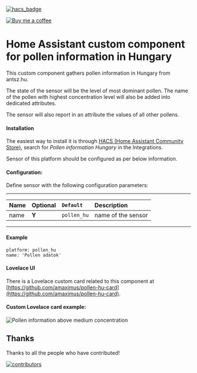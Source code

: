 [![hacs_badge](https://img.shields.io/badge/HACS-Default-orange.svg)](https://github.com/custom-components/hacs)

<p><a href="https://www.buymeacoffee.com/6rF5cQl" rel="nofollow" target="_blank"><img src="https://camo.githubusercontent.com/c070316e7fb193354999ef4c93df4bd8e21522fa/68747470733a2f2f696d672e736869656c64732e696f2f7374617469632f76312e7376673f6c6162656c3d4275792532306d6525323061253230636f66666565266d6573736167653d25463025394625413525413826636f6c6f723d626c61636b266c6f676f3d6275792532306d6525323061253230636f66666565266c6f676f436f6c6f723d7768697465266c6162656c436f6c6f723d366634653337" alt="Buy me a coffee" data-canonical-src="https://img.shields.io/static/v1.svg?label=Buy%20me%20a%20coffee&amp;message=%F0%9F%A5%A8&amp;color=black&amp;logo=buy%20me%20a%20coffee&amp;logoColor=white&amp;labelColor=b0c4de" style="max-width:100%;"></a></p>

# Home Assistant custom component for pollen information in Hungary

This custom component gathers pollen information in Hungary from antsz.hu.

The state of the sensor will be the level of most dominant pollen. The name of the pollen with highest concentration level
will also be added into dedicated attributes.

The sensor will also report in an attribute the values of all other pollens.

#### Installation
The easiest way to install it is through [HACS (Home Assistant Community Store)](https://custom-components.github.io/hacs/),
search for <i>Pollen information Hungary</i> in the Integrations.<br />

Sensor of this platform should be configured as per below information.

#### Configuration:
Define sensor with the following configuration parameters:<br />

---
| Name | Optional | `Default` | Description |
| :---- | :---- | :------- | :----------- |
| name | **Y** | `pollen_hu` | name of the sensor |
---

#### Example
```
platform: pollen_hu
name: 'Pollen adatok'
```

#### Lovelace UI
There is a Lovelace custom card related to this component at [https://github.com/amaximus/pollen-hu-card](https://github.com/amaximus/pollen-hu-card).

#### Custom Lovelace card example:<br />
![Pollen information above medium concentration](https://raw.githubusercontent.com/amaximus/pollen-hu/main/pollen1.png)

## Thanks

Thanks to all the people who have contributed!

[![contributors](https://contributors-img.web.app/image?repo=amaximus/pollen_hu)](https://github.com/amaximus/pollen_hu/graphs/contributors)
